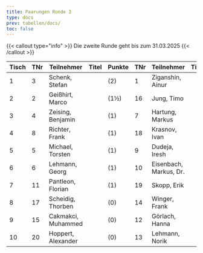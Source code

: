 ```yaml
---
title: Paarungen Runde 3
type: docs
prev: tabellen/docs/
toc: false
---
```


{{< callout type="info" >}}
Die zweite Runde geht bis zum 31.03.2025
{{< /callout >}}

| Tisch | TNr | Teilnehmer         | Titel | Punkte | TNr | Teilnehmer             | Titel | Punkte | Ergebnis  |
| ----- | --- | ------------------ | ----- | ------ | --- | ---------------------- | ----- | ------ | --------- |
| 1     | 3   | Schenk, Stefan     |       | (2)    | 1   | Ziganshin, Ainur       |       | (2)    | 0 - 1     |
| 2     | 2   | Geißhirt, Marco    |       | (1½)   | 16  | Jung, Timo             |       | (2)    | -         |
| 3     | 4   | Zeising, Benjamin  |       | (1)    | 7   | Hartung, Markus        |       | (1½)   | 0.5 - 0.5 |
| 4     | 8   | Richter, Frank     |       | (1)    | 18  | Krasnov, Ivan          |       | (1)    | -         |
| 5     | 5   | Michael, Torsten   |       | (1)    | 9   | Dudeja, Iresh          |       | (1)    | -         |
| 6     | 6   | Lehmann, Georg     |       | (1)    | 10  | Eisenbach, Markus, Dr. |       | (1)    | 1 - 0     |
| 7     | 11  | Pantleon, Florian  |       | (1)    | 19  | Skopp, Erik            |       | (0)    | 0 - 1     |
| 8     | 17  | Scheidig, Thorben  |       | (0)    | 14  | Winger, Frank          |       | (0)    | -         |
| 9     | 15  | Cakmakci, Muhammed |       | (0)    | 12  | Görlach, Hanna         |       | (0)    | -         |
| 10    | 20  | Hoppert, Alexander |       | (0)    | 13  | Lehmann, Norik         |       | (0)    | 1 - 0     |
